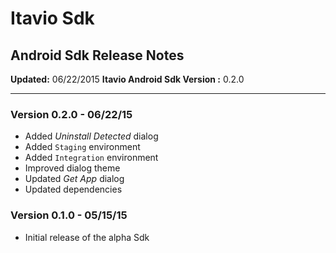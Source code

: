 # Itavio Sdk
## Android Sdk Release Notes
**Updated:** 06/22/2015
**Itavio Android Sdk Version :** 0.2.0

---
### Version 0.2.0 - 06/22/15
* Added *Uninstall Detected* dialog
* Added `Staging` environment
* Added `Integration` environment
* Improved dialog theme
* Updated *Get App* dialog
* Updated dependencies

### Version 0.1.0 - 05/15/15
* Initial release of the alpha Sdk
